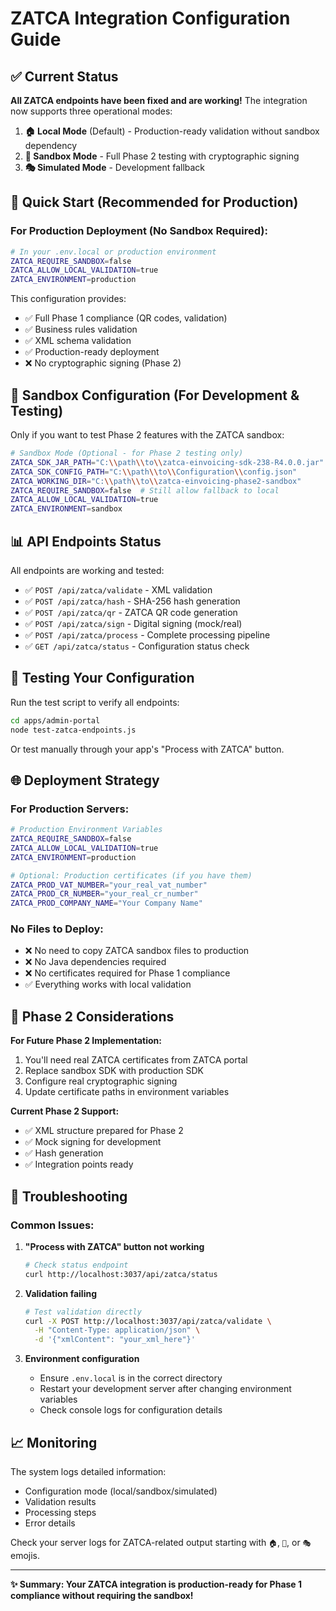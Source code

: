 # ZATCA Integration Configuration Guide

## ✅ Current Status

**All ZATCA endpoints have been fixed and are working!** The integration now supports three operational modes:

1. **🏠 Local Mode** (Default) - Production-ready validation without sandbox dependency
2. **🧪 Sandbox Mode** - Full Phase 2 testing with cryptographic signing
3. **🎭 Simulated Mode** - Development fallback

## 🚀 Quick Start (Recommended for Production)

### For Production Deployment (No Sandbox Required):

```bash
# In your .env.local or production environment
ZATCA_REQUIRE_SANDBOX=false
ZATCA_ALLOW_LOCAL_VALIDATION=true
ZATCA_ENVIRONMENT=production
```

This configuration provides:

- ✅ Full Phase 1 compliance (QR codes, validation)
- ✅ Business rules validation
- ✅ XML schema validation
- ✅ Production-ready deployment
- ❌ No cryptographic signing (Phase 2)

## 🧪 Sandbox Configuration (For Development & Testing)

Only if you want to test Phase 2 features with the ZATCA sandbox:

```bash
# Sandbox Mode (Optional - for Phase 2 testing only)
ZATCA_SDK_JAR_PATH="C:\\path\\to\\zatca-einvoicing-sdk-238-R4.0.0.jar"
ZATCA_SDK_CONFIG_PATH="C:\\path\\to\\Configuration\\config.json"
ZATCA_WORKING_DIR="C:\\path\\to\\zatca-einvoicing-phase2-sandbox"
ZATCA_REQUIRE_SANDBOX=false  # Still allow fallback to local
ZATCA_ALLOW_LOCAL_VALIDATION=true
ZATCA_ENVIRONMENT=sandbox
```

## 📊 API Endpoints Status

All endpoints are working and tested:

- ✅ `POST /api/zatca/validate` - XML validation
- ✅ `POST /api/zatca/hash` - SHA-256 hash generation
- ✅ `POST /api/zatca/qr` - ZATCA QR code generation
- ✅ `POST /api/zatca/sign` - Digital signing (mock/real)
- ✅ `POST /api/zatca/process` - Complete processing pipeline
- ✅ `GET /api/zatca/status` - Configuration status check

## 🧪 Testing Your Configuration

Run the test script to verify all endpoints:

```bash
cd apps/admin-portal
node test-zatca-endpoints.js
```

Or test manually through your app's "Process with ZATCA" button.

## 🌐 Deployment Strategy

### For Production Servers:

```bash
# Production Environment Variables
ZATCA_REQUIRE_SANDBOX=false
ZATCA_ALLOW_LOCAL_VALIDATION=true
ZATCA_ENVIRONMENT=production

# Optional: Production certificates (if you have them)
ZATCA_PROD_VAT_NUMBER="your_real_vat_number"
ZATCA_PROD_CR_NUMBER="your_real_cr_number"
ZATCA_PROD_COMPANY_NAME="Your Company Name"
```

### No Files to Deploy:

- ❌ No need to copy ZATCA sandbox files to production
- ❌ No Java dependencies required
- ❌ No certificates required for Phase 1 compliance
- ✅ Everything works with local validation

## 🎯 Phase 2 Considerations

**For Future Phase 2 Implementation:**

1. You'll need real ZATCA certificates from ZATCA portal
2. Replace sandbox SDK with production SDK
3. Configure real cryptographic signing
4. Update certificate paths in environment variables

**Current Phase 2 Support:**

- ✅ XML structure prepared for Phase 2
- ✅ Mock signing for development
- ✅ Hash generation
- ✅ Integration points ready

## 🔧 Troubleshooting

### Common Issues:

1. **"Process with ZATCA" button not working**

   ```bash
   # Check status endpoint
   curl http://localhost:3037/api/zatca/status
   ```

2. **Validation failing**

   ```bash
   # Test validation directly
   curl -X POST http://localhost:3037/api/zatca/validate \
     -H "Content-Type: application/json" \
     -d '{"xmlContent": "your_xml_here"}'
   ```

3. **Environment configuration**
   - Ensure `.env.local` is in the correct directory
   - Restart your development server after changing environment variables
   - Check console logs for configuration details

## 📈 Monitoring

The system logs detailed information:

- Configuration mode (local/sandbox/simulated)
- Validation results
- Processing steps
- Error details

Check your server logs for ZATCA-related output starting with `🏠`, `🧪`, or `🎭` emojis.

---

**✨ Summary: Your ZATCA integration is production-ready for Phase 1 compliance without requiring the sandbox!**
